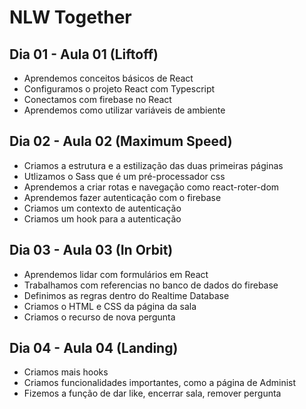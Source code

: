 # NLW Together 

## Dia 01 - Aula 01 (Liftoff)
- Aprendemos conceitos básicos de React
- Configuramos o projeto React com Typescript
- Conectamos com firebase no React
- Aprendemos como utilizar variáveis de ambiente

## Dia 02 - Aula 02 (Maximum Speed)
- Criamos a estrutura e a estilização das duas primeiras páginas
- Utlizamos o Sass que é um pré-processador css
- Aprendemos a criar rotas e navegação como react-roter-dom
- Aprendemos fazer autenticação com o firebase
- Criamos um contexto de autenticação
- Criamos um hook para a autenticação

## Dia 03 - Aula 03 (In Orbit)
- Aprendemos lidar com formulários em React
- Trabalhamos com referencias no banco de dados do firebase
- Definimos as regras dentro do Realtime Database
- Criamos o HTML e CSS da página da sala
- Criamos o recurso de nova pergunta

## Dia 04 - Aula 04 (Landing)
- Criamos mais hooks
- Criamos funcionalidades importantes, como a página de Administ
- Fizemos a função de dar like, encerrar sala, remover pergunta



